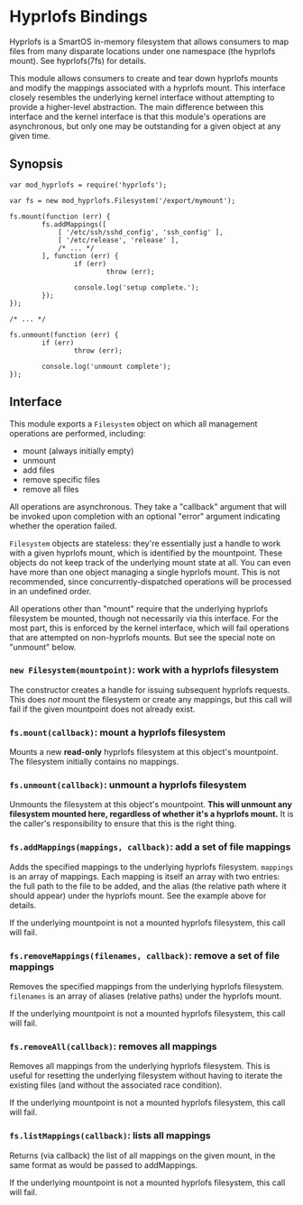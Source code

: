 # Hyprlofs Bindings

Hyprlofs is a SmartOS in-memory filesystem that allows consumers to map files
from many disparate locations under one namespace (the hyprlofs mount).  See
hyprlofs(7fs) for details.

This module allows consumers to create and tear down hyprlofs mounts and modify
the mappings associated with a hyprlofs mount.  This interface closely
resembles the underlying kernel interface without attempting to provide a
higher-level abstraction.  The main difference between this interface and the
kernel interface is that this module's operations are asynchronous, but only
one may be outstanding for a given object at any given time.


## Synopsis

    var mod_hyprlofs = require('hyprlofs');
    
    var fs = new mod_hyprlofs.Filesystem('/export/mymount');
    
    fs.mount(function (err) {
            fs.addMappings([
                [ '/etc/ssh/sshd_config', 'ssh_config' ],
                [ '/etc/release', 'release' ],
                /* ... */
            ], function (err) {
                    if (err)
                            throw (err);
    
                    console.log('setup complete.');
            });
    });
    
    /* ... */
    
    fs.unmount(function (err) {
            if (err)
                    throw (err);

            console.log('unmount complete');
    });


## Interface

This module exports a `Filesystem` object on which all management operations
are performed, including:

* mount (always initially empty)
* unmount
* add files
* remove specific files
* remove all files

All operations are asynchronous.  They take a "callback" argument that will be
invoked upon completion with an optional "error" argument indicating whether
the operation failed.

`Filesystem` objects are stateless: they're essentially just a handle to work
with a given hyprlofs mount, which is identified by the mountpoint.  These
objects do not keep track of the underlying mount state at all.  You can even
have more than one object managing a single hyprlofs mount.  This is not
recommended, since concurrently-dispatched operations will be processed in an
undefined order.

All operations other than "mount" require that the underlying hyprlofs
filesystem be mounted, though not necessarily via this interface.  For the most
part, this is enforced by the kernel interface, which will fail operations that
are attempted on non-hyprlofs mounts.  But see the special note on "unmount"
below.

### `new Filesystem(mountpoint)`: work with a hyprlofs filesystem

The constructor creates a handle for issuing subsequent hyprlofs requests.  This
does *not* mount the filesystem or create any mappings, but this call will fail
if the given mountpoint does not already exist.

### `fs.mount(callback)`: mount a hyprlofs filesystem

Mounts a new **read-only** hyprlofs filesystem at this object's mountpoint.  The
filesystem initially contains no mappings.

### `fs.unmount(callback)`: unmount a hyprlofs filesystem

Unmounts the filesystem at this object's mountpoint.  **This will unmount any
filesystem mounted here, regardless of whether it's a hyprlofs mount.**  It is
the caller's responsibility to ensure that this is the right thing.

### `fs.addMappings(mappings, callback)`: add a set of file mappings

Adds the specified mappings to the underlying hyprlofs filesystem.  `mappings`
is an array of mappings.  Each mapping is itself an array with two entries: the
full path to the file to be added, and the alias (the relative path where it
should appear) under the hyprlofs mount.  See the example above for details.

If the underlying mountpoint is not a mounted hyprlofs filesystem, this call
will fail.

### `fs.removeMappings(filenames, callback)`: remove a set of file mappings

Removes the specified mappings from the underlying hyprlofs filesystem.
`filenames` is an array of aliases (relative paths) under the hyprlofs mount.

If the underlying mountpoint is not a mounted hyprlofs filesystem, this call
will fail.

### `fs.removeAll(callback)`: removes all mappings

Removes all mappings from the underlying hyprlofs filesystem.  This is useful
for resetting the underlying filesystem without having to iterate the existing
files (and without the associated race condition).

If the underlying mountpoint is not a mounted hyprlofs filesystem, this call
will fail.

### `fs.listMappings(callback)`: lists all mappings

Returns (via callback) the list of all mappings on the given mount, in the same
format as would be passed to addMappings.

If the underlying mountpoint is not a mounted hyprlofs filesystem, this call
will fail.
